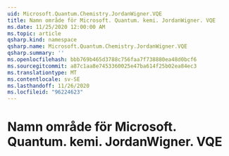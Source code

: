 ```yaml
---
uid: Microsoft.Quantum.Chemistry.JordanWigner.VQE
title: Namn område för Microsoft. Quantum. kemi. JordanWigner. VQE
ms.date: 11/25/2020 12:00:00 AM
ms.topic: article
qsharp.kind: namespace
qsharp.name: Microsoft.Quantum.Chemistry.JordanWigner.VQE
qsharp.summary: ''
ms.openlocfilehash: bbb769b465d3788c756faa7f738880ea48d0bcf6
ms.sourcegitcommit: a87c1aa8e7453360025e47ba614f25b02ea84ec3
ms.translationtype: MT
ms.contentlocale: sv-SE
ms.lasthandoff: 11/26/2020
ms.locfileid: "96224623"
---
```

# <a name="microsoftquantumchemistryjordanwignervqe-namespace"></a>Namn område för Microsoft. Quantum. kemi. JordanWigner. VQE



